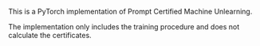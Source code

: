 This is a PyTorch implementation of Prompt Certified Machine Unlearning. 

The implementation only includes the training procedure and does not calculate the certificates. 
